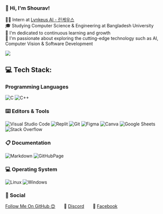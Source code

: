 ### 👋 Hi, I'm Shourav!
👨‍💻 Intern at [Lynkeus AI - 린케우스](https://lynkeus.kr/) <br>🎓 Studying Computer Science & Engineering at Bangladesh University <br>🎯 I'm dedicated to continuous learning and growth <br>💭 I'm passionate about exploring the cutting-edge technology such as AI, Computer Vision & Software Development 

![](https://github-readme-stats.vercel.app/api?username=mahtabulshouravv&theme=nord&hide_border=false&include_all_commits=false&count_private=false)<br/>

## 💻 Tech Stack:

### Programming Languages
![C](https://img.shields.io/badge/c-%2300599C.svg?style=for-the-badge&logo=c&logoColor=white)
![C++](https://img.shields.io/badge/c++-%2300599C.svg?style=for-the-badge&logo=c%2B%2B&logoColor=white)

### ⌨️ Editors & Tools
![Visual Studio Code](https://img.shields.io/badge/Visual%20Studio%20Code-0078d7.svg?style=for-the-badge&logo=visual-studio-code&logoColor=white)
![Replit](https://img.shields.io/badge/replit-667881?style=for-the-badge&logo=replit&logoColor=white)
![Git](https://img.shields.io/badge/git-%23F05033.svg?style=for-the-badge&logo=git&logoColor=white)
![Figma](https://img.shields.io/badge/figma-%23F24E1E.svg?style=for-the-badge&logo=figma&logoColor=white)
![Canva](https://img.shields.io/badge/Canva-%2300C4CC.svg?style=for-the-badge&logo=Canva&logoColor=white)
![Google Sheets](https://img.shields.io/badge/Google%20Sheets-34A853?style=for-the-badge&logo=google-sheets&logoColor=white)
![Stack Overflow](https://img.shields.io/badge/-Stackoverflow-FE7A16?style=for-the-badge&logo=stack-overflow&logoColor=white)

### 📋 Documentation 
![Markdown](https://img.shields.io/badge/markdown-%23000000.svg?style=for-the-badge&logo=markdown&logoColor=white)
![GitHubPage](https://img.shields.io/badge/GitHub%20Pages-222222?style=for-the-badge&logo=GitHub%20Pages&logoColor=white)

### 💻 Operating System 
![Linux](https://img.shields.io/badge/Linux-FCC624?style=for-the-badge&logo=linux&logoColor=black)
![Windows](https://img.shields.io/badge/Windows-0078D6?style=for-the-badge&logo=windows&logoColor=white)

### 💬 Social
[Follow Me On GitHub 😊](https://github.com/mahtabulshouravv)&nbsp;&nbsp;&nbsp;&nbsp;&nbsp;&nbsp;
👾&nbsp;[Discord](discordapp.com/users/790288132313448508)&nbsp;&nbsp;&nbsp;&nbsp;&nbsp;&nbsp;
📱&nbsp;[Facebook](https://www.facebook.com/mahtabulgfy/) 


